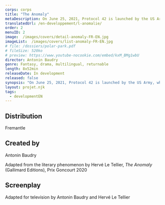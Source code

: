 ```yaml
---
corps: corps
title: "The Anomaly"
metaDescription: On June 25, 2021, Protocol 42 is launched by the US Army, when they get the report that an Air France Boeing 747 has landed twice, three months apart, with the same crew and the same passengers onboard.
translatedUrl: /en-developpement/l-anomalie/
order: 2
menuID: 2
image:  /images/covers/detail-anomaly-FR-EN.jpg
imageList:  /images/covers/list-anomaly-FR-EN.jpg
# file: /dossiers/polar-park.pdf
# fileSize: 520ko
# preview: https://www.youtube-nocookie.com/embed/kxM_BMg1wbU
director: Antonin Baudry
genre: Fantasy, drama, ​multilingual, returnable​
length: 8x52min
releaseDate: In development
released: false
synopsis: "On June 25, 2021, Protocol 42 is launched by the US Army, when they get the report that an Air France Boeing 747 has landed twice, three months apart, with the same crew and the same passengers onboard. Which can only mean that... the plane has been duplicated.​"
layout: projet.njk
tags:
  - developmentEN
---
```


<div class="grid-col">

## Distribution

Fremantle

## Created by

Antonin Baudry

Adapted from the literary phenomenon by Hervé Le Tellier, _The Anomaly_ (Gallimard Editions), Prix Goncourt 2020

## Screenplay

Adapted for television by Antonin Baudry and Hervé Le Tellier​ 

</div>
<div class="grid-col">

</div>